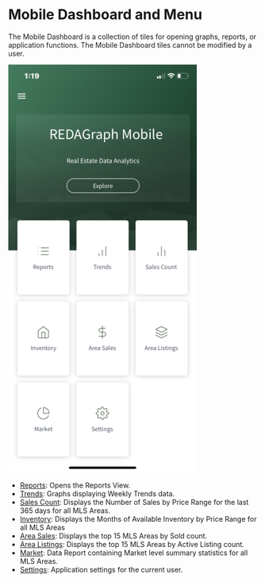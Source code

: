 ﻿# Mobile Dashboard and Menu

The Mobile Dashboard is a collection of tiles for opening graphs, reports, or application functions. The Mobile Dashboard tiles cannot be modified by a user.

![Mobile Dashboard image](../images/reda_mobile_dashboard_v1.png)

* [Reports](mobile-reports.md):  Opens the Reports View.
* [Trends](mobile-trends.md):  Graphs displaying Weekly Trends data.
* [Sales Count](mobile-salescount.md):  Displays the Number of Sales by Price Range for the last 365 days for all MLS Areas.
* [Inventory](mobile-inventory.md):  Displays the Months of Available Inventory by Price Range for all MLS Areas
* [Area Sales](mobile-areasales.md):  Displays the top 15 MLS Areas by Sold count.
* [Area Listings](mobile-arealistings.md):  Displays the top 15 MLS Areas by Active Listing count.
* [Market](mobile-market.md):  Data Report containing Market level summary statistics for all MLS Areas.
* [Settings](mobile-settings.md):  Application settings for the current user.

